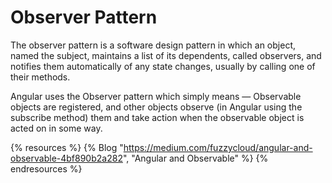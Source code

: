 # Observer Pattern

The observer pattern is a software design pattern in which an object, named the subject, maintains a list of its dependents, called observers, and notifies them automatically of any state changes, usually by calling one of their methods.

Angular uses the Observer pattern which simply means — Observable objects are registered, and other objects observe (in Angular using the subscribe method) them and take action when the observable object is acted on in some way.

{% resources %}
  {% Blog "https://medium.com/fuzzycloud/angular-and-observable-4bf890b2a282", "Angular and Observable" %}
{% endresources %}
